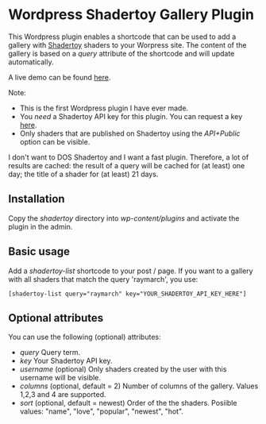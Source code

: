 # Wordpress Shadertoy Gallery Plugin

This Wordpress plugin enables a shortcode that can be used to add a gallery with [Shadertoy](https://www.shadertoy.com) shaders to your Worpress site. The content of the gallery is based on a _query_ attribute of the shortcode and will update automatically.

A live demo can be found [here](https://reindernijhoff.net/shadertoy/).

Note:
- This is the first Wordpress plugin I have ever made. 
- You *need* a Shadertoy API key for this plugin. You can request a key [here](https://www.shadertoy.com/howto).
- Only shaders that are published on Shadertoy using the _API+Public_ option can be visible.

I don't want to DOS Shadertoy and I want a fast plugin. Therefore, a lot of results are cached: the result of a query will be cached for (at least) one day; the title of a shader for (at least) 21 days.

## Installation

Copy the _shadertoy_ directory into _wp-content/plugins_ and activate the plugin in the admin.

## Basic usage

Add a _shadertoy-list_ shortcode to your post / page. If you want to a gallery with all shaders that match the query 'raymarch', you use:

```
[shadertoy-list query="raymarch" key="YOUR_SHADERTOY_API_KEY_HERE"]
```

## Optional attributes

You can use the following (optional) attributes:

- *query* Query term.
- *key* Your Shadertoy API key.
- *username* (optional) Only shaders created by the user with this username will be visible.
- *columns* (optional, default = 2) Number of columns of the gallery. Values 1,2,3 and 4 are supported.
- *sort* (optional, default = newest) Order of the the shaders. Posiible values: "name", "love", "popular", "newest", "hot".
